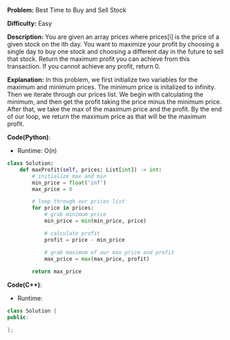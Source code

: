 **Problem:** Best Time to Buy and Sell Stock

**Difficulty:** Easy

**Description:** You are given an array prices where prices[i] is the price of a given stock on the ith day. You want to maximize your profit by choosing a single day to buy one stock and choosing a different day in the future to sell that stock. Return the maximum profit you can achieve from this transaction. If you cannot achieve any profit, return 0.

**Explanation:**
In this problem, we first initialize two variables for the maximum and minimum prices. The minimum price is initalized to infinity. Then we iterate through our prices list. We begin with calculating the minimum, and then get the profit taking the price minus the minimum price. After that, we take the max of the maximum price and the profit. By the end of our loop, we return the maximum price as that will be the maximum profit.


**Code(Python)**:

* Runtime: O(n)
```Python
class Solution:
    def maxProfit(self, prices: List[int]) -> int:
        # initialize max and min
        min_price = float('inf')
        max_price = 0

        # loop through our prices list
        for price in prices:
            # grab minimum price
            min_price = min(min_price, price)

            # calculate profit
            profit = price - min_price

            # grab maximum of our max price and profit
            max_price = max(max_price, profit)
        
        return max_price

```

**Code(C++)**:
* Runtime: 
```C++
class Solution {
public:

};
```
